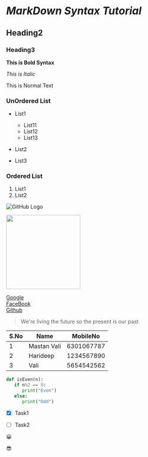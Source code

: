 # *MarkDown Syntax Tutorial*
## Heading2
### Heading3

**This is Bold Syntax**

*This is Italic*

This is Normal Text

### UnOrdered List

* List1
    * List11
    * List12
    * List13
    
* List2 
* List3

### Ordered List

1. List1
2. List2


![GitHub Logo](https://i.ytimg.com/vi/49HTIoCccDY/maxresdefault.jpg)

<img src="https://i.ytimg.com/vi/49HTIoCccDY/maxresdefault.jpg" height=200 width=200>

[Google](https://www.google.com) <br>
[FaceBook](https://www.facebook.com) <br>
[Github](https://www.github.com)


> We're living the future so
> the present is our past

S.No|Name|MobileNo
----|----|---------
1|Mastan Vali|6301067787
2|Harideep|1234567890
3|Vali|5654542562

```python
def isEven(n):
   if n%2 == 0:
      print("Even")
   else:
      print("Odd")
```


- [X] Task1
- [ ] Task2



:grinning:

:sunglasses:

